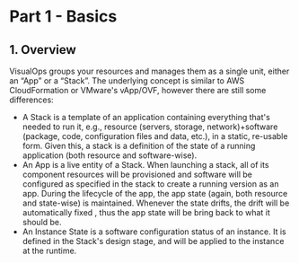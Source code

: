 # Part 1 - Basics
## 1. Overview
VisualOps groups your resources and manages them as a single unit, either an “App” or a “Stack”. The underlying concept is similar to AWS CloudFormation or VMware's vApp/OVF, however there are still some differences:

- A Stack is a template of an application containing everything that's needed to run it, e.g., resource (servers, storage, network)+software (package, code, configuration files and data, etc.), in a static, re-usable form. Given this, a stack is a definition of the state of a running application (both resource and software-wise).
- An App is a live entity of a Stack. When launching a stack, all of its component resources will be provisioned and software will be configured as specified in the stack to create a running version as an app. During the lifecycle of the app, the app state (again, both resource and state-wise) is maintained. Whenever the state drifts, the drift will be automatically fixed , thus the app state will be bring back to what it should be.
- An Instance State is a software configuration status of an instance. It is defined in the Stack's design stage, and will be applied to the instance at the runtime. 
